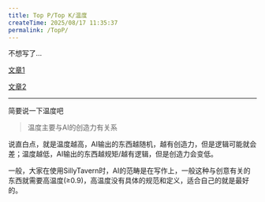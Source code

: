 ```yaml
---
title: Top P/Top K/温度
createTime: 2025/08/17 11:35:37
permalink: /TopP/
---
```


不想写了…

[文章1](https://blog.csdn.net/m0_65152767/article/details/147853558)

[文章2](https://juejin.cn/post/7494557082890141708)

---

简要说一下温度吧

>温度主要与AI的创造力有关系

说直白点，就是温度越高，AI输出的东西越随机，越有创造力，但是逻辑可能就会差；温度越低，AI输出的东西越规矩/越有逻辑，但是创造力会变低。

一般，大家在使用SillyTavern时，AI的范畴是在写作上，一般这种与创意有关的东西就需要高温度(≥0.9)，高温度没有具体的规范和定义，适合自己的就是最好的。
